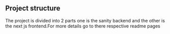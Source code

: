 ## Project structure


The project is divided into 2 parts one is the sanity backend and the other is the next js frontend.For more details go to there respective readme pages
